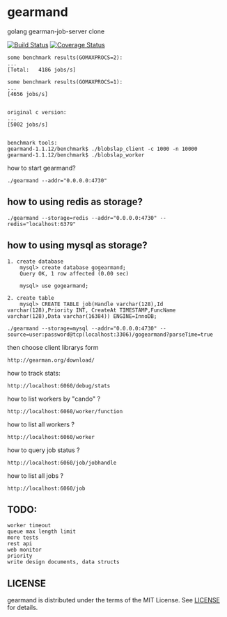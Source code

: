 gearmand
========

golang gearman-job-server clone


[![Build Status](https://drone.io/github.com/ngaut/gearmand/status.png)](https://drone.io/github.com/ngaut/gearmand/latest)
[![Coverage Status](https://coveralls.io/repos/ngaut/gearmand/badge.png?branch=master)](https://coveralls.io/r/ngaut/gearmand)


	some benchmark results(GOMAXPROCS=2):
	...
	[Total:   4186 jobs/s]
	
	some benchmark results(GOMAXPROCS=1):
	...
	[4656 jobs/s]


	original c version:
	...
	[5002 jobs/s]
	
	
	benchmark tools:
	gearmand-1.1.12/benchmark$ ./blobslap_client -c 1000 -n 10000
	gearmand-1.1.12/benchmark$ ./blobslap_worker

how to start gearmand?

	./gearmand --addr="0.0.0.0:4730"
	
## how to using redis as storage?
	
	./gearmand --storage=redis --addr="0.0.0.0:4730" --redis="localhost:6379"
	
## how to using mysql as storage?

	1. create database
		mysql> create database gogearmand;
		Query OK, 1 row affected (0.00 sec)
		
		mysql> use gogearmand;
	
	2. create table
		mysql> CREATE TABLE job(Handle varchar(128),Id varchar(128),Priority INT, CreateAt TIMESTAMP,FuncName varchar(128),Data varchar(16384)) ENGINE=InnoDB;
	
	./gearmand --storage=mysql --addr="0.0.0.0:4730" --source=user:password@tcp(localhost:3306)/gogearmand?parseTime=true
	
then choose client librarys form

	http://gearman.org/download/


how to track stats:

	http://localhost:6060/debug/stats
	
how to list workers by "cando" ?

	http://localhost:6060/worker/function
	
how to list all workers ?

	http://localhost:6060/worker

how to query job status ?

	http://localhost:6060/job/jobhandle
	
how to list all jobs ?

	http://localhost:6060/job
		
	
## TODO:

	worker timeout 
	queue max length limit
	more tests
	rest api
	web monitor
	priority
	write design documents, data structs
	
## LICENSE

gearmand is distributed under the terms of the MIT License. See [LICENSE](https://github.com/coocood/jas/blob/master/LICENSE) for details.